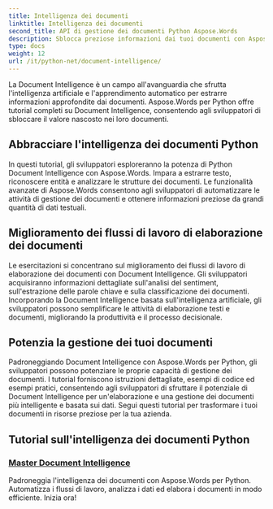 ```yaml
---
title: Intelligenza dei documenti
linktitle: Intelligenza dei documenti
second_title: API di gestione dei documenti Python Aspose.Words
description: Sblocca preziose informazioni dai tuoi documenti con Aspose.Words per Document Intelligence di Python. Automatizza l'analisi, l'estrazione del testo e la classificazione.
type: docs
weight: 12
url: /it/python-net/document-intelligence/
---
```


La Document Intelligence è un campo all'avanguardia che sfrutta l'intelligenza artificiale e l'apprendimento automatico per estrarre informazioni approfondite dai documenti. Aspose.Words per Python offre tutorial completi su Document Intelligence, consentendo agli sviluppatori di sbloccare il valore nascosto nei loro documenti.

## Abbracciare l'intelligenza dei documenti Python

In questi tutorial, gli sviluppatori esploreranno la potenza di Python Document Intelligence con Aspose.Words. Impara a estrarre testo, riconoscere entità e analizzare le strutture dei documenti. Le funzionalità avanzate di Aspose.Words consentono agli sviluppatori di automatizzare le attività di gestione dei documenti e ottenere informazioni preziose da grandi quantità di dati testuali.

## Miglioramento dei flussi di lavoro di elaborazione dei documenti

Le esercitazioni si concentrano sul miglioramento dei flussi di lavoro di elaborazione dei documenti con Document Intelligence. Gli sviluppatori acquisiranno informazioni dettagliate sull'analisi del sentiment, sull'estrazione delle parole chiave e sulla classificazione dei documenti. Incorporando la Document Intelligence basata sull'intelligenza artificiale, gli sviluppatori possono semplificare le attività di elaborazione testi e documenti, migliorando la produttività e il processo decisionale.

## Potenzia la gestione dei tuoi documenti

Padroneggiando Document Intelligence con Aspose.Words per Python, gli sviluppatori possono potenziare le proprie capacità di gestione dei documenti. I tutorial forniscono istruzioni dettagliate, esempi di codice ed esempi pratici, consentendo agli sviluppatori di sfruttare il potenziale di Document Intelligence per un'elaborazione e una gestione dei documenti più intelligente e basata sui dati. Segui questi tutorial per trasformare i tuoi documenti in risorse preziose per la tua azienda.

## Tutorial sull'intelligenza dei documenti Python
### [Master Document Intelligence](./master-document-intelligence/)
Padroneggia l'intelligenza dei documenti con Aspose.Words per Python. Automatizza i flussi di lavoro, analizza i dati ed elabora i documenti in modo efficiente. Inizia ora!